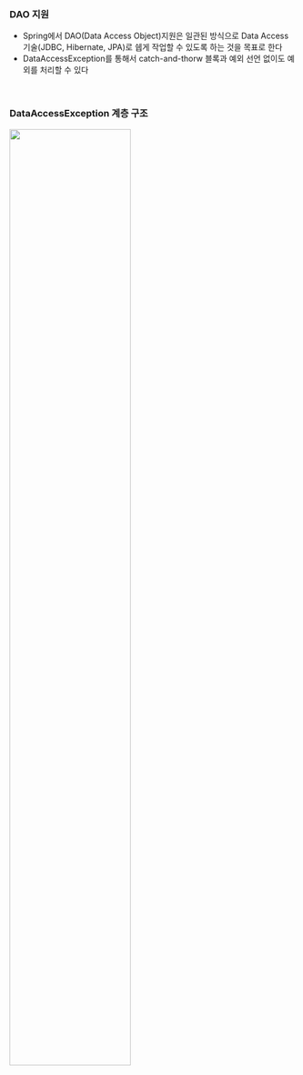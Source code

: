 ### DAO 지원

* Spring에서 DAO(Data Access Object)지원은 일관된 방식으로 Data Access 기술(JDBC, Hibernate, JPA)로 쉡게 작업할 수 있도록 하는 것을 목표로 한다
* DataAccessException를 통해서 catch-and-thorw 블록과 예외 선언 없이도 예외를 처리할 수 있다

<br>

### DataAccessException 계층 구조
<img src = "https://user-images.githubusercontent.com/53414240/131298735-5d9777de-f88d-4ddc-bd23-f65041e5f7ee.png" width="65%" height="65%">

